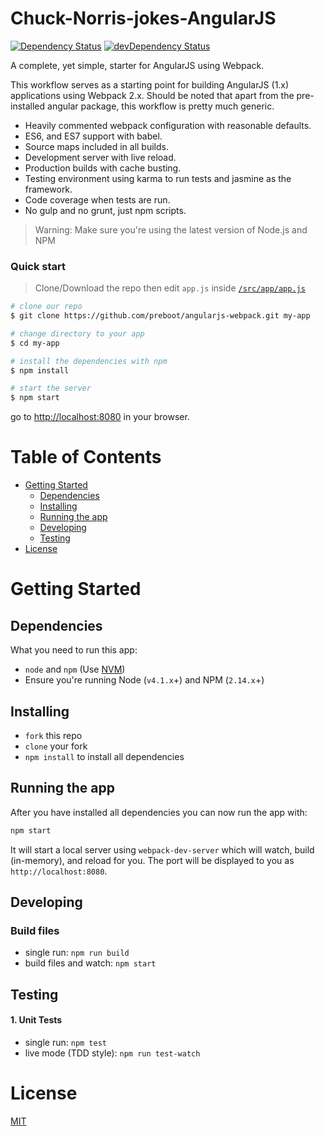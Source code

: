 # Chuck-Norris-jokes-AngularJS

[![Dependency Status](https://david-dm.org/preboot/angularjs-webpack/status.svg)](https://david-dm.org/preboot/angular-webpack#info=dependencies) [![devDependency Status](https://david-dm.org/preboot/angularjs-webpack/dev-status.svg)](https://david-dm.org/preboot/angularjs-webpack#info=devDependencies)

A complete, yet simple, starter for AngularJS using Webpack.

This workflow serves as a starting point for building AngularJS (1.x) applications using Webpack 2.x. Should be noted that apart from the pre-installed angular package, this workflow is pretty much generic.

* Heavily commented webpack configuration with reasonable defaults.
* ES6, and ES7 support with babel.
* Source maps included in all builds.
* Development server with live reload.
* Production builds with cache busting.
* Testing environment using karma to run tests and jasmine as the framework.
* Code coverage when tests are run.
* No gulp and no grunt, just npm scripts.

>Warning: Make sure you're using the latest version of Node.js and NPM

### Quick start

> Clone/Download the repo then edit `app.js` inside [`/src/app/app.js`](/src/app/app.js)

```bash
# clone our repo
$ git clone https://github.com/preboot/angularjs-webpack.git my-app

# change directory to your app
$ cd my-app

# install the dependencies with npm
$ npm install

# start the server
$ npm start
```

go to [http://localhost:8080](http://localhost:8080) in your browser.

# Table of Contents

* [Getting Started](#getting-started)
    * [Dependencies](#dependencies)
    * [Installing](#installing)
    * [Running the app](#running-the-app)
    * [Developing](#developing)
    * [Testing](#testing)
* [License](#license)

# Getting Started

## Dependencies

What you need to run this app:
* `node` and `npm` (Use [NVM](https://github.com/creationix/nvm))
* Ensure you're running Node (`v4.1.x`+) and NPM (`2.14.x`+)

## Installing

* `fork` this repo
* `clone` your fork
* `npm install` to install all dependencies

## Running the app

After you have installed all dependencies you can now run the app with:
```bash
npm start
```

It will start a local server using `webpack-dev-server` which will watch, build (in-memory), and reload for you. The port will be displayed to you as `http://localhost:8080`.

## Developing

### Build files

* single run: `npm run build`
* build files and watch: `npm start`

## Testing

#### 1. Unit Tests

* single run: `npm test`
* live mode (TDD style): `npm run test-watch`

# License

[MIT](/LICENSE)
